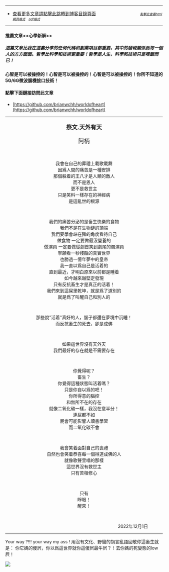 ****
- [查看更多文章請點擊此跳轉到博客目錄頁面](../tableOfContent.md) &nbsp;&nbsp; &nbsp; &nbsp; &nbsp; &nbsp; &nbsp; &nbsp; &nbsp; &nbsp; &nbsp; &nbsp; &nbsp; &nbsp; &nbsp; &nbsp; &nbsp; &nbsp;  <font size=1>[*_點擊此查看html網頁格式_*](../tableOfContent.html)&nbsp; &nbsp; [*_pdf格式_*](../tableOfContent.md.pdf)</font>
****

#### 推薦文章<<心學新解>>

##### *_這篇文章比我在這裏分享的任何代碼和創業項目都重要，其中的發現關係到每一個人的方方面面。哲學比科學和技術更重要！哲學是人生，科學和技術只是喫飯而已！_*

#### 心智是可以被操控的！心智是可以被操控的！心智是可以被操控的！你所不知道的5G/6G微波腦機接口技術！ 

#### 點擊下面鏈接訪問此文章
- [https://github.com/brianwchh/worldofheart](https://github.com/brianwchh/worldofheart)

****


****<p align="center" style="font-size: large;">祭文.天外有天</p>****

<p align="center" style="font-size: large;">阿柄</p>

</br>


<div align="center">
<p >

我會在自己的葬禮上載歌載舞  
因爲人間的痛苦是一種安排  
那個躲着的王八才是人類的敵人  
而不是恩人  
更不是救世主  
只是笑料一樣存在的神經病  
是這亂世的根源  

</br>  

我們的痛苦分泌的是畜生快樂的食物  
我們不是在生物鏈的頂端  
我們要學會站在豬的角度看待自己  
做食物 一定要做最沒營養的   
做演員 一定要做從劇首笑到劇尾的爛演員  
寧願看一秒殘酷的真實世界  
也勝過一億年夢中的皇帝  
我一直以爲自己是活着的  
直到最近，才明白原來以前都是睡着  
如今越來越堅定發現  
只有反抗畜生才是真正的活着！  
我們來到這屎里乾坤，就是爲了道別的  
就是爲了叫醒自己和別人的  

</br>

那些說"活着"真好的人，腦子都還在夢境中沉睡！    
而反抗畜生的死去，卻是成佛  

</br>

如果這世界沒有天外天  
我們最好的存在就是不需要存在   

</br>

你覺得呢？   
畜生？  
你覺得這種狀態叫活着嗎？   
只是你自以爲的吧！   
你所得意的腦控   
和無所不在的存在  
就像二氧化碳一樣，我沒在意半分！  
連屁都不如   
屁會可能影響人讀書學習  
而二氧化碳不會   

</br> 

我會笑着面對自己的喪禮    
自然也會笑着恭喜每一個得道成佛的人   
就像歌聲里唱的那樣   
這世界沒有救世主   
只有苦相修心


</br>  

只有   
睜眼！  
醒來！   

</p>

</br>

<p align="center"> 

</p>


<p align="right"> 2022年12月1日 &nbsp;&nbsp;&nbsp;&nbsp;&nbsp;&nbsp;&nbsp;&nbsp;&nbsp;&nbsp;&nbsp; </p>

</div>

--- 
Your way ?!!! your way my ass ! 用沒有文化、野蠻的胡言亂語回敬你這畜生就是： 你它媽的傻屄，你以爲這世界就你這傻屄最牛屄？！去你媽的死變態的low屄！



<!-- image area, flex to make it center,it may not work for github, for html and pdf rendering only -->
<div align="center" style="page-break-inside: avoid; margin-top:1px; margin-bottom:1px;"> <!-- pictureWrapper_div add this only to make the bendan github understand -->
  <div class="ImageWrapperFlex" >
   <div class="FlexSide"  ></div>
   <image class="FlexImage"   src='./images/bubble.png'/>
   <div class="FlexSide" ></div>
  </div>
  <p align="center" style="margin:0px;">   </p> 
</div> <!-- end pictureWrapper_div -->



<style>

.ImageWrapperFlex {
    display: flex; 
    flex-direction: row; 
    margin-top: 1px; 
    margin-bottom: 1px;

    width: 100% ;
}

.FlexSide {
    flex-basis: 0px ;
    flex:1;

}



/* large device screen 設置熒幕顯示圖片大小（電腦等大型屏幕）*/
@media only screen and (min-width: 600px) {

    .FlexImage {
        flex-basis: 600px ;
        flex:0;    
        height:auto; 
        max-width: 600px;
        min-width: 600px;
     
    }

}

 /* small device screen 設置熒幕顯示圖片大小（平板手機等屏幕）*/
@media only screen and (max-width: 600px) {
    
    .FlexImage {
        flex-basis: 600px ;
        flex:1;
        height:auto; 
     
    }

}

/* style for print !important 設置打印圖片大小*/
@media print {

    .FlexImage {
        flex-basis: 600px ;
        flex:0;    
        height:auto; 
        max-width: 600px;
        min-width: 600px;
     
    }
}


</style>